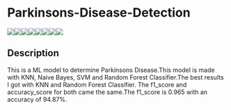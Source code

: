 # Parkinsons-Disease-Detection

[![](https://sourcerer.io/fame/Borahb/Borahb/Parkinson-s-Disease-Detection/images/0)](https://sourcerer.io/fame/Borahb/Borahb/Parkinson-s-Disease-Detection/links/0)[![](https://sourcerer.io/fame/Borahb/Borahb/Parkinson-s-Disease-Detection/images/1)](https://sourcerer.io/fame/Borahb/Borahb/Parkinson-s-Disease-Detection/links/1)[![](https://sourcerer.io/fame/Borahb/Borahb/Parkinson-s-Disease-Detection/images/2)](https://sourcerer.io/fame/Borahb/Borahb/Parkinson-s-Disease-Detection/links/2)[![](https://sourcerer.io/fame/Borahb/Borahb/Parkinson-s-Disease-Detection/images/3)](https://sourcerer.io/fame/Borahb/Borahb/Parkinson-s-Disease-Detection/links/3)[![](https://sourcerer.io/fame/Borahb/Borahb/Parkinson-s-Disease-Detection/images/4)](https://sourcerer.io/fame/Borahb/Borahb/Parkinson-s-Disease-Detection/links/4)[![](https://sourcerer.io/fame/Borahb/Borahb/Parkinson-s-Disease-Detection/images/5)](https://sourcerer.io/fame/Borahb/Borahb/Parkinson-s-Disease-Detection/links/5)[![](https://sourcerer.io/fame/Borahb/Borahb/Parkinson-s-Disease-Detection/images/6)](https://sourcerer.io/fame/Borahb/Borahb/Parkinson-s-Disease-Detection/links/6)[![](https://sourcerer.io/fame/Borahb/Borahb/Parkinson-s-Disease-Detection/images/7)](https://sourcerer.io/fame/Borahb/Borahb/Parkinson-s-Disease-Detection/links/7)


## Description
This is a ML model to determine Parkinsons Disease.This model is made with  KNN, Naive Bayes, SVM and Random Forest Classifier.The best results I got with KNN and Random Forest Classifier. The f1_score and accuracy_score for both came the same.The f1_score is 0.965  with an accuracy of 94.87%.
